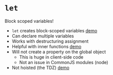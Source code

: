 # `let`

Block scoped variables!

- `let` creates block-scoped variables [demo](examples/let.js)
- Can declare multiple variables
- Works with destructuring assignment
- Helpful with inner functions [demo](examples/let-loop.js)
- Will not create a property on the global object
    - This is huge in client-side code
    - Not an issue in CommonJS modules (node)
- Not hoisted (the TDZ) [demo](examples/let-tdz.js)
